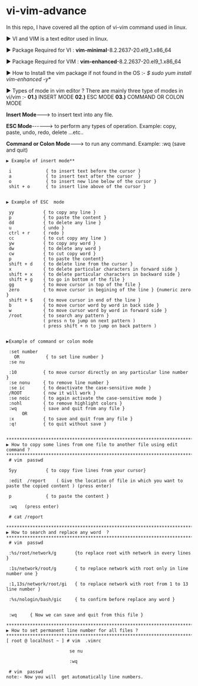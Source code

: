 # vi-vim-advance
In this repo, I have covered all the option of vi-vim command used in linux.

▶ VI and VIM is a text editor used in linux.

▶ Package Required for VI  : **vim-minimal**-8.2.2637-20.el9_1.x86_64

▶ Package Required for VIM : **vim-enhanced**-8.2.2637-20.el9_1.x86_64

▶ How to Install the vim package if not found in the OS :- **$ sudo yum install vim-enhanced* -y**

▶ Types of mode in  vim editor ?
There are mainly three type of modes in vi/vim :- **01.)** INSERT MODE    **02.)** ESC MODE    **03.)** COMMAND OR COLON MODE

**Insert Mode**--->   to insert text into any file.

**ESC Mode**------>   to  perform any types of operation.
Example:  copy, paste, undo, redo, delete ...etc..

**Command or  Colon Mode**--->  to run any command.
Example:         :wq   (save and quit) 

~~~~~~~~~~~~~~~~~~~~~~~~~~~~~~~~~~~~~~~~~~~~~~~~~~~~~~~~~~~~~~~~~~~~~~~~~~~~~~~~~~~~~~~~~~~~~~~~~~~~~~~~~~~~~~~~~~~~~~~~~~~~~~~~~~~~~~~
▶ Example of insert mode** 

 i             { to insert text before the cursor } 
 a             { to insert text after the cursor  }
 o             { to insert new line below of the cursor } 
 shit + o      { to insert line above of the cursor }


▶ Example of ESC  mode

 yy           { to copy any line } 
 p            { to paste the content }
 dd           { to delete any line }  
 u            { undo }
 ctrl + r     { redo }
 cc           { to cut copy any line } 
 yw	          { to copy any word }
 dw           { to delete any word }
 cw           { to cut copy word }
 p            { to paste the content}
 shift + d    { to delete line from the cursor }
 x 	          { to delete particular characters in forward side }
 shift + x    { to delete particular characters in backward side }
 shift + g    { to go in bottom of the file }
 gg	          { to move cursor in top of the file }
 zero         { to move cursor in begining of the line } {numeric zero }
 shift + $    { to move cursor in end of the line }
 b	          { to move cursor word by word in back side }   
 w	          { to move cursor word by word in forward side }
 /root	      { to search any pattern } 
              ( press n to jump on next pattern )
              ( press shift + n to jump on back pattern )


▶Example of command or colon mode

 :set number
   OR          { to set line number }
 :se nu

 :10          { to move cursor directly on any particular line number }
 :se nonu     { to remove line number }
 :se ic       { to deactivate the case-sensitive mode }
 /ROOT        { now it will work }
 :se noic     { to again activate the case-sensitive mode }
 :nohl	      { to remove highlight colors }
 :wq          { save and quit from any file }
      OR
 :x           { to save and quit from any file }
 :q!          { to quit without save }


***********************************************************************************************
▶ How to copy some lines from one file to another file using edit command ?
***********************************************************************************************
 # vim  passwd 

 5yy           { to copy five lines from your cursor}

 :edit  /report    ( Give the location of file in which you want to paste the copied content ) (press enter)

 p             { to paste the content }

 :wq   (press enter)

 # cat /report

***********************************************************************************************
▶ How to search and replace any word  ?
***********************************************************************************************
 # vim  passwd 

 :%s/root/network/g       {to replace root with network in every lines }

 :1s/network/root/g       { to replace network with root only in line number one }

 :1,13s/network/root/gi   { to replace network with root from 1 to 13 line number }

 :%s/nologin/bash/gic     { to confirm before replace any word }


 :wq     { Now we can save and quit from this file }

***********************************************************************************************
▶ How to set permanent line number for all files ?
***********************************************************************************************
[ root @ localhost ~ ] # vim  .vimrc

                        se nu  

                        :wq

 # vim  passwd
note:- Now you will  get automatically line numbers.


